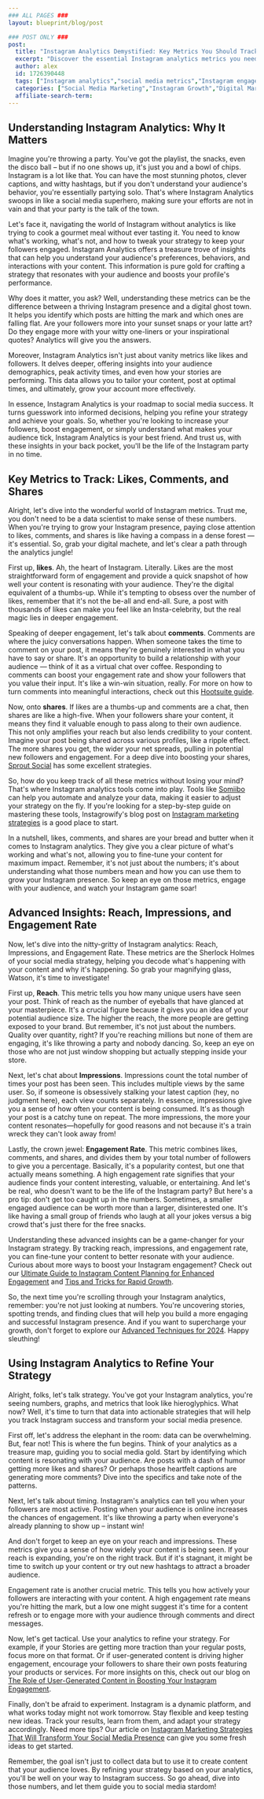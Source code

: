 ```yaml
---
### ALL PAGES ###
layout: blueprint/blog/post

### POST ONLY ###
post:
  title: "Instagram Analytics Demystified: Key Metrics You Should Track for Success"
  excerpt: "Discover the essential Instagram analytics metrics you need to track to boost your social media success and grow your account effectively."
  author: alex
  id: 1726390448
  tags: ["Instagram analytics","social media metrics","Instagram engagement","track Instagram success"]
  categories: ["Social Media Marketing","Instagram Growth","Digital Marketing"]
  affiliate-search-term: 
---
```


## Understanding Instagram Analytics: Why It Matters

Imagine you're throwing a party. You've got the playlist, the snacks, even the disco ball – but if no one shows up, it's just you and a bowl of chips. Instagram is a lot like that. You can have the most stunning photos, clever captions, and witty hashtags, but if you don't understand your audience's behavior, you're essentially partying solo. That's where Instagram Analytics swoops in like a social media superhero, making sure your efforts are not in vain and that your party is the talk of the town.

Let's face it, navigating the world of Instagram without analytics is like trying to cook a gourmet meal without ever tasting it. You need to know what's working, what's not, and how to tweak your strategy to keep your followers engaged. Instagram Analytics offers a treasure trove of insights that can help you understand your audience's preferences, behaviors, and interactions with your content. This information is pure gold for crafting a strategy that resonates with your audience and boosts your profile's performance.

Why does it matter, you ask? Well, understanding these metrics can be the difference between a thriving Instagram presence and a digital ghost town. It helps you identify which posts are hitting the mark and which ones are falling flat. Are your followers more into your sunset snaps or your latte art? Do they engage more with your witty one-liners or your inspirational quotes? Analytics will give you the answers.

Moreover, Instagram Analytics isn't just about vanity metrics like likes and followers. It delves deeper, offering insights into your audience demographics, peak activity times, and even how your stories are performing. This data allows you to tailor your content, post at optimal times, and ultimately, grow your account more effectively.

In essence, Instagram Analytics is your roadmap to social media success. It turns guesswork into informed decisions, helping you refine your strategy and achieve your goals. So, whether you're looking to increase your followers, boost engagement, or simply understand what makes your audience tick, Instagram Analytics is your best friend. And trust us, with these insights in your back pocket, you'll be the life of the Instagram party in no time.

## Key Metrics to Track: Likes, Comments, and Shares

Alright, let's dive into the wonderful world of Instagram metrics. Trust me, you don't need to be a data scientist to make sense of these numbers. When you're trying to grow your Instagram presence, paying close attention to likes, comments, and shares is like having a compass in a dense forest — it's essential. So, grab your digital machete, and let's clear a path through the analytics jungle!

First up, **likes**. Ah, the heart of Instagram. Literally. Likes are the most straightforward form of engagement and provide a quick snapshot of how well your content is resonating with your audience. They're the digital equivalent of a thumbs-up. While it's tempting to obsess over the number of likes, remember that it's not the be-all and end-all. Sure, a post with thousands of likes can make you feel like an Insta-celebrity, but the real magic lies in deeper engagement.

Speaking of deeper engagement, let's talk about **comments**. Comments are where the juicy conversations happen. When someone takes the time to comment on your post, it means they're genuinely interested in what you have to say or share. It's an opportunity to build a relationship with your audience — think of it as a virtual chat over coffee. Responding to comments can boost your engagement rate and show your followers that you value their input. It's like a win-win situation, really. For more on how to turn comments into meaningful interactions, check out this [Hootsuite guide](https://blog.hootsuite.com/instagram-analytics/).



Now, onto **shares**. If likes are a thumbs-up and comments are a chat, then shares are like a high-five. When your followers share your content, it means they find it valuable enough to pass along to their own audience. This not only amplifies your reach but also lends credibility to your content. Imagine your post being shared across various profiles, like a ripple effect. The more shares you get, the wider your net spreads, pulling in potential new followers and engagement. For a deep dive into boosting your shares, [Sprout Social](https://sproutsocial.com/insights/instagram-analytics/) has some excellent strategies.

So, how do you keep track of all these metrics without losing your mind? That's where Instagram analytics tools come into play. Tools like [Somiibo](https://somiibo.com/platforms/instagram-bot) can help you automate and analyze your data, making it easier to adjust your strategy on the fly. If you're looking for a step-by-step guide on mastering these tools, Instagrowify's blog post on [Instagram marketing strategies](https://instagrowify.com/blog/mastering-instagram-marketing-strategies-for-sustainable-growth) is a good place to start.

In a nutshell, likes, comments, and shares are your bread and butter when it comes to Instagram analytics. They give you a clear picture of what's working and what's not, allowing you to fine-tune your content for maximum impact. Remember, it's not just about the numbers; it's about understanding what those numbers mean and how you can use them to grow your Instagram presence. So keep an eye on those metrics, engage with your audience, and watch your Instagram game soar!

## Advanced Insights: Reach, Impressions, and Engagement Rate

Now, let's dive into the nitty-gritty of Instagram analytics: Reach, Impressions, and Engagement Rate. These metrics are the Sherlock Holmes of your social media strategy, helping you decode what's happening with your content and why it's happening. So grab your magnifying glass, Watson, it's time to investigate!

First up, **Reach**. This metric tells you how many unique users have seen your post. Think of reach as the number of eyeballs that have glanced at your masterpiece. It's a crucial figure because it gives you an idea of your potential audience size. The higher the reach, the more people are getting exposed to your brand. But remember, it's not just about the numbers. Quality over quantity, right? If you're reaching millions but none of them are engaging, it's like throwing a party and nobody dancing. So, keep an eye on those who are not just window shopping but actually stepping inside your store.

Next, let's chat about **Impressions**. Impressions count the total number of times your post has been seen. This includes multiple views by the same user. So, if someone is obsessively stalking your latest caption (hey, no judgment here), each view counts separately. In essence, impressions give you a sense of how often your content is being consumed. It's as though your post is a catchy tune on repeat. The more impressions, the more your content resonates—hopefully for good reasons and not because it's a train wreck they can't look away from!

Lastly, the crown jewel: **Engagement Rate**. This metric combines likes, comments, and shares, and divides them by your total number of followers to give you a percentage. Basically, it's a popularity contest, but one that actually means something. A high engagement rate signifies that your audience finds your content interesting, valuable, or entertaining. And let's be real, who doesn't want to be the life of the Instagram party? But here's a pro tip: don't get too caught up in the numbers. Sometimes, a smaller engaged audience can be worth more than a larger, disinterested one. It's like having a small group of friends who laugh at all your jokes versus a big crowd that's just there for the free snacks.

Understanding these advanced insights can be a game-changer for your Instagram strategy. By tracking reach, impressions, and engagement rate, you can fine-tune your content to better resonate with your audience. Curious about more ways to boost your Instagram engagement? Check out our [Ultimate Guide to Instagram Content Planning for Enhanced Engagement](https://instagrowify.com/blog/the-ultimate-guide-to-instagram-content-planning-for-enhanced-engagement) and [Tips and Tricks for Rapid Growth](https://instagrowify.com/blog/maximizing-your-instagram-engagement-tips-and-tricks-for-rapid-growth).



So, the next time you're scrolling through your Instagram analytics, remember: you're not just looking at numbers. You're uncovering stories, spotting trends, and finding clues that will help you build a more engaging and successful Instagram presence. And if you want to supercharge your growth, don't forget to explore our [Advanced Techniques for 2024](https://instagrowify.com/blog/instagram-growth-hacking-advanced-techniques-for-2024). Happy sleuthing!

## Using Instagram Analytics to Refine Your Strategy

Alright, folks, let's talk strategy. You've got your Instagram analytics, you're seeing numbers, graphs, and metrics that look like hieroglyphics. What now? Well, it's time to turn that data into actionable strategies that will help you track Instagram success and transform your social media presence.

First off, let's address the elephant in the room: data can be overwhelming. But, fear not! This is where the fun begins. Think of your analytics as a treasure map, guiding you to social media gold. Start by identifying which content is resonating with your audience. Are posts with a dash of humor getting more likes and shares? Or perhaps those heartfelt captions are generating more comments? Dive into the specifics and take note of the patterns.

Next, let's talk about timing. Instagram's analytics can tell you when your followers are most active. Posting when your audience is online increases the chances of engagement. It's like throwing a party when everyone's already planning to show up – instant win!

And don't forget to keep an eye on your reach and impressions. These metrics give you a sense of how widely your content is being seen. If your reach is expanding, you're on the right track. But if it's stagnant, it might be time to switch up your content or try out new hashtags to attract a broader audience.

Engagement rate is another crucial metric. This tells you how actively your followers are interacting with your content. A high engagement rate means you're hitting the mark, but a low one might suggest it's time for a content refresh or to engage more with your audience through comments and direct messages.

Now, let's get tactical. Use your analytics to refine your strategy. For example, if your Stories are getting more traction than your regular posts, focus more on that format. Or if user-generated content is driving higher engagement, encourage your followers to share their own posts featuring your products or services. For more insights on this, check out our blog on [The Role of User-Generated Content in Boosting Your Instagram Engagement](https://instagrowify.com/blog/the-role-of-user-generated-content-in-boosting-your-instagram-engagement).

Finally, don't be afraid to experiment. Instagram is a dynamic platform, and what works today might not work tomorrow. Stay flexible and keep testing new ideas. Track your results, learn from them, and adapt your strategy accordingly. Need more tips? Our article on [Instagram Marketing Strategies That Will Transform Your Social Media Presence](https://instagrowify.com/blog/instagram-marketing-strategies-that-will-transform-your-social-media-presence) can give you some fresh ideas to get started.

Remember, the goal isn't just to collect data but to use it to create content that your audience loves. By refining your strategy based on your analytics, you'll be well on your way to Instagram success. So go ahead, dive into those numbers, and let them guide you to social media stardom!
